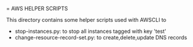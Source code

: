 = AWS HELPER SCRIPTS

This directory contains some helper scripts used with AWSCLI to

* stop-instances.py: to stop all instances tagged with key 'test'
* change-resource-record-set.py: to create,delete,update DNS records

